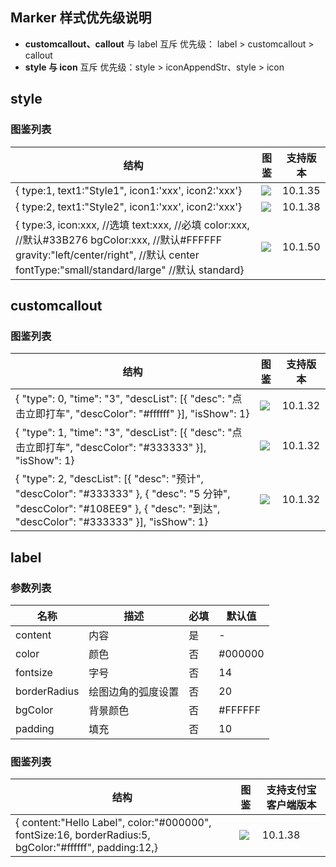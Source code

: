 ## Marker 样式优先级说明

- **customcallout、callout** 与 label 互斥 优先级： label > customcallout > callout
- **style 与 icon** 互斥 优先级：style > iconAppendStr、style > icon

## style

### 图鉴列表

| 结构 | 图鉴 | 支持版本 |
| --- | --- | --- |
| { type:1, text1:"Style1", icon1:'xxx', icon2:'xxx'} | ![](https://cdn.nlark.com/lark/0/2018/png/36245/1537428922033-7f44ea7c-6f28-43cc-a5d0-80cc4cf0213b.png) | 10.1.35 |
| { type:2, text1:"Style2", icon1:'xxx', icon2:'xxx'} | ![](https://cdn.nlark.com/lark/0/2018/png/36245/1537428730637-bd21f41b-3352-4c42-a2ba-0dca4012b0e3.png)<br /> | 10.1.38 |
| { type:3, icon:xxx, //选填 text:xxx, //必填 color:xxx, //默认#33B276 bgColor:xxx, //默认#FFFFFF gravity:"left/center/right", //默认 center fontType:"small/standard/large" //默认 standard} | ![](https://cdn.nlark.com/lark/0/2018/png/36245/1539856153541-8cecb299-4d29-4661-847b-8abe912081fc.png)<br /> | 10.1.50 |

## customcallout

### 图鉴列表

| 结构 | 图鉴 | 支持版本 |
| --- | --- | --- |
| { "type": 0, "time": "3", "descList": [{ "desc": "点击立即打车", "descColor": "#ffffff" }], "isShow": 1} | ![](https://cdn.nlark.com/lark/0/2018/png/36245/1537429397117-959401db-99f0-48b1-a15d-9817d441d978.png)<br /> | 10.1.32 |
| { "type": 1, "time": "3", "descList": [{ "desc": "点击立即打车", "descColor": "#333333" }], "isShow": 1} | ![](https://cdn.nlark.com/lark/0/2018/png/36245/1537429638548-7a7dd421-7bc7-4849-8498-e8a9a3381618.png)<br /> | 10.1.32 |
| { "type": 2, "descList": [{ "desc": "预计", "descColor": "#333333" }, { "desc": "5 分钟", "descColor": "#108EE9" }, { "desc": "到达", "descColor": "#333333" }], "isShow": 1} | ![](https://cdn.nlark.com/lark/0/2018/png/36245/1537429958605-eff755af-bc25-40bd-b697-1d4c2e1be712.png)<br /> | 10.1.32 |

## label

### 参数列表

| 名称         | 描述               | 必填 | 默认值  |
| ------------ | ------------------ | ---- | ------- |
| content      | 内容               | 是   | -       |
| color        | 颜色               | 否   | #000000 |
| fontsize     | 字号               | 否   | 14      |
| borderRadius | 绘图边角的弧度设置 | 否   | 20      |
| bgColor      | 背景颜色           | 否   | #FFFFFF |
| padding      | 填充               | 否   | 10      |

### 图鉴列表

| 结构 | 图鉴 | 支持支付宝客户端版本 |
| --- | --- | --- |
| { content:"Hello Label", color:"#000000", fontSize:16, borderRadius:5, bgColor:"#ffffff", padding:12,} | ![](https://cdn.nlark.com/lark/0/2018/png/36245/1537430323991-11bf3fb8-58e7-4416-be4c-2700cdc8f3ec.png) <br /> | 10.1.38 |
